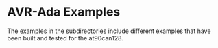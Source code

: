 AVR-Ada Examples
================
The examples in the subdirectories include different examples that have been
built and tested for the at90can128.
